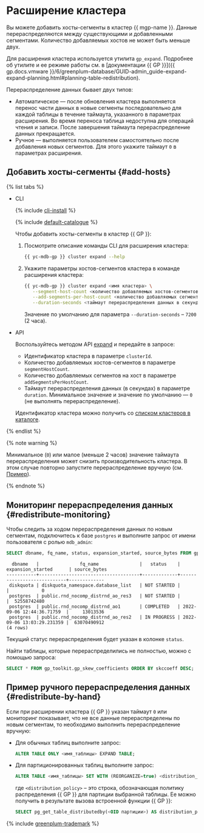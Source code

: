 # Расширение кластера

Вы можете добавить хосты-сегменты в кластер {{ mgp-name }}. Данные перераспределяются между существующими и добавленными сегментами. Количество добавляемых хостов не может быть меньше двух.

Для расширения кластера используется утилита `gp_expand`. Подробнее об утилите и ее режиме работы см. в [документации {{ GP }}]({{ gp.docs.vmware }}/6/greenplum-database/GUID-admin_guide-expand-expand-planning.html#planning-table-redistribution).

Перераспределение данных бывает двух типов:

* Автоматическое — после обновления кластера выполняется перенос части данных в новые сегменты последовательно для каждой таблицы в течение таймаута, указанного в параметрах расширения. Во время переноса таблица недоступна для операций чтения и записи. После завершения таймаута перераспределение данных прекращается.
* Ручное — выполняется пользователем самостоятельно после добавления новых сегментов. Для этого укажите таймаут `0` в параметрах расширения.

## Добавить хосты-сегменты {#add-hosts}

{% list tabs %}


- CLI

    {% include [cli-install](../../../_includes/cli-install.md) %}

    {% include [default-catalogue](../../../_includes/default-catalogue.md) %}

    Чтобы добавить хосты-сегменты в кластер {{ GP }}:

    1. Посмотрите описание команды CLI для расширения кластера:

        ```bash
        {{ yc-mdb-gp }} cluster expand --help
        ```

    1. Укажите параметры хостов-сегментов кластера в команде расширения кластера:

        ```bash
        {{ yc-mdb-gp }} cluster expand <имя кластера> \
           --segment-host-count <количество добавляемых хостов-сегментов> \
           --add-segments-per-host-count <количество добавляемых сегментов на хост> \
           --duration-seconds <таймаут перераспределения данных в секундах>
        ```

        Значение по умолчанию для параметра `--duration-seconds` – `7200` (2 часа).

- API

    Воспользуйтесь методом API [expand](../../api-ref/Cluster/expand.md) и передайте в запросе:

    * Идентификатор кластера в параметре `clusterId`.
    * Количество добавляемых хостов-сегментов в параметре `segmentHostCount`.
    * Количество добавляемых сегментов на хост в параметре `addSegmentsPerHostCount`.
    * Таймаут перераспределения данных (в секундах) в параметре `duration`. Минимальное значение и значение по умолчанию — `0` (не выполнять перераспределение).

    Идентификатор кластера можно получить со [списком кластеров в каталоге](../cluster-list.md#list-clusters).

{% endlist %}

{% note warning %}

Минимальное (`0`) или малое (меньше 2 часов) значение таймаута перераспределения может снизить производительность кластера. В этом случае повторно запустите перераспределение вручную (см. [Пример](#redistribute-by-hand)).

{% endnote %}

## Мониторинг перераспределения данных {#redistribute-monitoring}

Чтобы следить за ходом перераспределения данных по новым сегментам, подключитесь к базе `postgres` и выполните запрос от имени пользователя с ролью `mdb_admin`:

```sql
SELECT dbname, fq_name, status, expansion_started, source_bytes FROM gpexpand.status_detail;
```

```text
  dbname   |               fq_name               |   status    |     expansion_started      | source_bytes
-----------+-------------------------------------+-------------+----------------------------+-------------
 diskquota | diskquota_namespace.database_list   | NOT STARTED |                            |            0
 postgres  | public.rnd_nocomp_distrnd_ao_res3   | NOT STARTED |                            |  52558742480
 postgres  | public.rnd_nocomp_distrnd_ao1       | COMPLETED   | 2022-09-06 12:44:36.71759  |     13013536
 postgres  | public.rnd_nocomp_distrnd_ao_res2   | IN PROGRESS | 2022-09-06 13:03:29.231359 |  63070490912
(4 rows)
```

Текущий статус перераспределения будет указан в колонке `status`.

Найти таблицы, которые перераспределились не полностью, можно с помощью запроса:

```sql
SELECT * FROM gp_toolkit.gp_skew_coefficients ORDER BY skccoeff DESC;
```

## Пример ручного перераспределения данных {#redistribute-by-hand}

Если при расширении кластера {{ GP }} указан таймаут `0` или мониторинг показывает, что не все данные перераспределены по новым сегментам, то необходимо выполнить перераспределение вручную:

* Для обычных таблиц выполните запрос:

  ```sql
  ALTER TABLE ONLY <имя_таблицы> EXPAND TABLE;
  ```

* Для партиционированных таблиц выполните запрос:

  ```sql
  ALTER TABLE <имя_таблицы> SET WITH (REORGANIZE=true) <distribution_policy>;
  ```

  где `<distribution_policy>` – это строка, обозначающая политику распределения {{ GP }} для партиции выбранной таблицы. Ее можно получить в результате вызова встроенной функции {{ GP }}:
  
  ```sql
  SELECT pg_get_table_distributedby(<OID партиции>) AS distribution_policy;
  ```

{% include [greenplum-trademark](../../../_includes/mdb/mgp/trademark.md) %}
